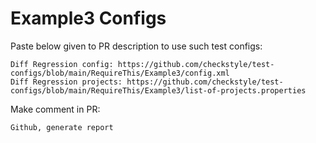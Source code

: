 # Example3 Configs
Paste below given to PR description to use such test configs:
```
Diff Regression config: https://github.com/checkstyle/test-configs/blob/main/RequireThis/Example3/config.xml
Diff Regression projects: https://github.com/checkstyle/test-configs/blob/main/RequireThis/Example3/list-of-projects.properties
```
Make comment in PR:
```
Github, generate report
```
